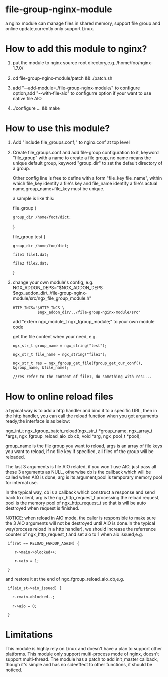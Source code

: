 # file-group-nginx-module
a nginx module can manage files in shared memory, support file group and online update,currently only support Linux.

# How to add this module to nginx?
1. put the module to nginx source root directory,e.g. /home/foo/nginx-1.7.0/

2. cd file-group-nginx-module/patch && ./patch.sh 

3. add "--add-module=./file-group-nginx-module/" to configure option,add "--with-file-aio" to configurre option if your want to use native file AIO

4. ./configure ... && make

# How to use this module?
1. Add "include file_groups.conf;" to nginx.conf at top level

2. Create file_groups.conf and add file-group configuration to it, keyword "file_group" with a name to create a file group,
   no name means the unique default group, keyword "group_dir" to set the default directory of a group.

   Other config line is free to define with a form "file_key file_name", within which file_key identify a file's key and file_name identify a file's 
   actual name,group_name+file_key must be unique. 
   
   a sample is like this:

   file_group {
   
       group_dir /home/foot/dict;
       
   }

   file_group test {
   
       group_dir /home/foo/dict;
       
       file1 file1.dat;
       
       file2 file2.dat;
       
   }
3. 
   change your own module's config, e.g. 
       NGX_ADDON_DEPS="$NGX_ADDON_DEPS \
                       $ngx_addon_dir/../file-group-nginx-module/src/ngx_file_group_module.h"

       HTTP_INCS="$HTTP_INCS \
                  $ngx_addon_dir/../file-group-nginx-module/src" 


   add "extern ngx_module_t ngx_fgroup_module;" to your own module code
   
   get the file content when your need, e.g.
   
       ngx_str_t group_name = ngx_string("test");
       
       ngx_str_t file_name = ngx_string("file1");
       
       ngx_str_t res = ngx_fgroup_get_file(fgroup_get_cur_conf(), &group_name, &file_name);
       
       //res refer to the content of file1, do something with res1... 
       

# How to online reload files
  a typical way is to add a http handler and bind it to a specific URL, then in the http handler,
  you can call the reload function when you got arguments ready,the interface is as below:
       
  ngx_int_t ngx_fgroup_batch_reload(ngx_str_t *group_name, ngx_array_t *args, ngx_fgroup_reload_aio_cb cb, void *arg, ngx_pool_t *pool);
  
  group_name is the file group you want to reload, args is an array of file keys you want to reload, if no file key if specified, all files of the group will be reloaded.
  
  The last 3 arguments is file AIO related, if you won't use AIO, just pass all these 3 arguments as NULL, otherwise cb is the callback 
  which will be called when AIO is done, arg is its argument,pool is temporary memory pool for internal use.
  
  In the typical way, cb is a callback which construct a response and send back to client, arg is the ngx_http_request_t processing the reload request, pool is the memory pool 
  of ngx_http_request_t so that is will be auto destroyed when request is finished.
  
  
  NOTICE:
  when reload in AIO mode, the caller is responsible to make sure the 3 AIO arguments will not be destroyed until AIO is done.In the typical way(process reload in a http handler), we should increase the referrence counter of ngx_http_request_t and set aio to 1 when aio issued,e.g.   
  
     if(ret == RELOAD_FGROUP_AGAIN) {
     
        r->main->blocked++;
        
        r->aio = 1;
        
     }
     
  and restore it at the end of ngx_fgroup_reload_aio_cb,e.g.
  
     if(aio_st->aio_issued) {
     
       r->main->blocked--;
       
       r->aio = 0;
       
     } 
     

# Limitations
  This module is highly rely on Linux and doesn't have a plan to support other platforms.
  This module only support multi-process mode of nginx, doesn't support multi-thread.
  The module has a patch to add init_master callback, though it's simple and has no sideeffect to other functions,
  it should be noticed.
